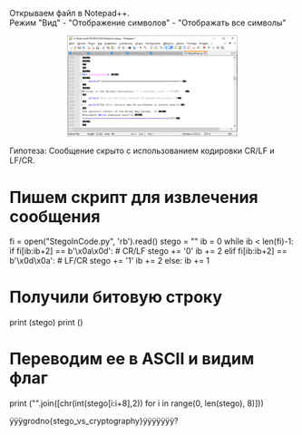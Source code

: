 Открываем файл в Notepad++. <br>
Режим "Вид" - "Отображение символов" - "Отображать все символы" 

<p align="center">
 <img width="300px" src="../../img/StegoInCode-01.png" alt="qr"/>
</p>
<!--![Image alt](https://github.com/Kafedralll/Junior.Crypt.2024-CTF/blob/main/img/StegoInCode-01.png)-->

Гипотеза: Сообщение скрыто с использованием кодировки CR/LF и LF/CR.

# Пишем скрипт для извлечения сообщения
fi = open("StegoInCode.py", 'rb').read()
stego = ""
ib = 0
while ib < len(fi)-1:
    if fi[ib:ib+2] == b'\x0a\x0d':  # CR/LF
        stego += '0'
        ib += 2
    elif fi[ib:ib+2] == b'\x0d\x0a': # LF/CR
        stego += '1'
        ib += 2
    else:
        ib += 1
# Получили битовую строку        
print (stego)
print ()
# Переводим ее в ASCII и видим флаг
print ("".join([chr(int(stego[i:i+8],2)) for i in range(0, len(stego), 8)]))

ÿÿÿgrodno{stego_vs_cryptography}ÿÿÿÿÿÿÿ?
